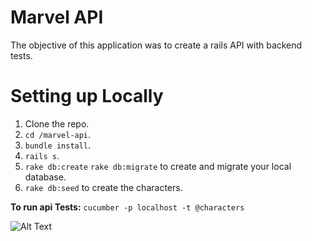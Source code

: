 # Marvel API

The objective of this application was to create a rails API with backend tests.

# Setting up Locally

1. Clone the repo.
2. `cd /marvel-api`.
3. `bundle install`.
4. `rails s`.
5. `rake db:create` `rake db:migrate` to create and migrate your local database.
6. `rake db:seed` to create the characters.

**To run api Tests:**
`cucumber -p localhost -t @characters`

![Alt Text](https://media1.tenor.com/images/ea7341c2a9e1faf6c1ffff361e683cdc/tenor.gif?itemid=4947851)
